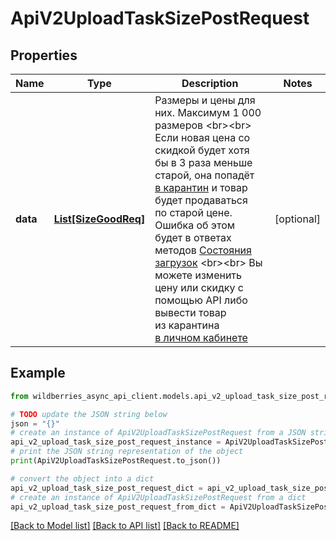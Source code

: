 # ApiV2UploadTaskSizePostRequest


## Properties

Name | Type | Description | Notes
------------ | ------------- | ------------- | -------------
**data** | [**List[SizeGoodReq]**](SizeGoodReq.md) | Размеры и цены для них. Максимум 1 000 размеров &lt;br&gt;&lt;br&gt; Если новая цена со скидкой будет хотя бы в 3 раза меньше старой, она попадёт [в карантин](https://seller.wildberries.ru/discount-and-prices/quarantine) и товар будет продаваться по старой цене. Ошибка об этом будет в ответах методов [Состояния загрузок](./#tag/Sostoyaniya-zagruzok) &lt;br&gt;&lt;br&gt; Вы можете изменить цену или скидку с помощью API либо вывести товар из карантина [в личном кабинете](https://seller.wildberries.ru/discount-and-prices/quarantine)  | [optional] 

## Example

```python
from wildberries_async_api_client.models.api_v2_upload_task_size_post_request import ApiV2UploadTaskSizePostRequest

# TODO update the JSON string below
json = "{}"
# create an instance of ApiV2UploadTaskSizePostRequest from a JSON string
api_v2_upload_task_size_post_request_instance = ApiV2UploadTaskSizePostRequest.from_json(json)
# print the JSON string representation of the object
print(ApiV2UploadTaskSizePostRequest.to_json())

# convert the object into a dict
api_v2_upload_task_size_post_request_dict = api_v2_upload_task_size_post_request_instance.to_dict()
# create an instance of ApiV2UploadTaskSizePostRequest from a dict
api_v2_upload_task_size_post_request_from_dict = ApiV2UploadTaskSizePostRequest.from_dict(api_v2_upload_task_size_post_request_dict)
```
[[Back to Model list]](../README.md#documentation-for-models) [[Back to API list]](../README.md#documentation-for-api-endpoints) [[Back to README]](../README.md)


